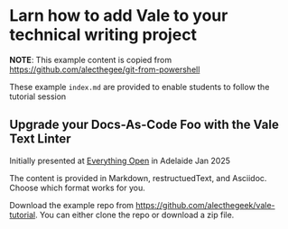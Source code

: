 # Larn how to add Vale to your technical writing project

__NOTE__: This example content is copied from https://github.com/alecthegee/git-from-powershell

These example `index.md` are provided to enable students to follow the tutorial session

## Upgrade your Docs-As-Code Foo with the Vale Text Linter 

Initially presented at [Everything Open](https://2025.everythingopen.au/)
in Adelaide Jan 2025

The content is provided in Markdown, restructuedText, and Asciidoc.
Choose which format works for you.

Download the example repo from https://github.com/alecthegeek/vale-tutorial.
You can either clone the repo or download a zip file.




